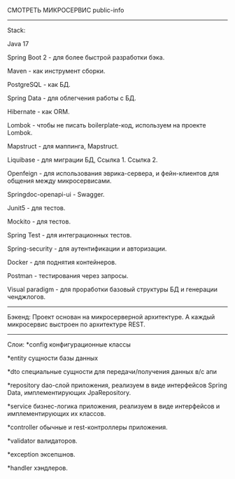 СМОТРЕТЬ МИКРОСЕРВИС public-info

--------------------------------------------------------------------------------

Stack:

Java 17

Spring Boot 2 - для более быстрой разработки бэка.

Maven - как инструмент сборки.

PostgreSQL - как БД.

Spring Data - для облегчения работы с БД.

Hibernate - как ORM.

Lombok - чтобы не писать boilerplate-код, используем на проекте Lombok.

Mapstruct - для маппинга, Mapstruct.

Liquibase - для миграции БД, Ссылка 1. Ссылка 2.

Openfeign - для использования эврика-сервера, и фейн-клиентов для общения между микросервисами.

Springdoc-openapi-ui - Swagger.

Junit5 - для тестов.

Mockito - для тестов.

Spring Test - для интеграционных тестов.

Spring-security - для аутентификации и авторизации.

Docker - для поднятия контейнеров.

Postman - тестирования через запросы.

Visual paradigm - для проработки базовый структуры БД и генерации ченджлогов.

--------------------------------------------------------------------------------

Бэкенд:
Проект основан на микросерверной архитектуре.
А каждый микросервис выстроен по архитектуре REST.

--------------------------------------------------------------------------------

Слои:
*config конфигурационные классы

*entity сущности базы данных

*dto специальные сущности для передачи/получения данных в/с апи

*repository dao-слой приложения, реализуем в виде интерфейсов Spring Data, имплементирующих JpaRepository.

*service бизнес-логика приложения, реализуем в виде интерфейсов и имплементирующих их классов.

*controller обычные и rest-контроллеры приложения.

*validator валидаторов.

*exception эксепшнов.

*handler хэндлеров.
